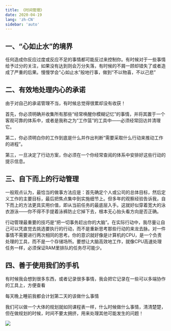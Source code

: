 ```yaml
---
title: 《时间管理》
date: 2020-04-19
lang: 'zh-CN'
sidebar: 'auto'
---
```


##  一、“心如止水”的境界

任何造成你反应过度或反应不足的事情都可能反过来控制你。有时候对于一些事情给予过分的关注，如果没有达到则会万分失落，有时候的不屑一顾却错失了或者造成了严重的后果。慢慢学会“心如止水”般地行事，做到“不以物喜，不以己悲”



## 二、有效地处理内心的承诺

由于对自己的承诺管理不当，有时候总觉得很累却没有收获！



首先，你必须明确并收集所有那些“经常唤醒你模糊记忆”的事情，并将其置于一个客观可靠的体系中，或者是我称之为“工作篮”的工具中——必须经常回访并清理它。



第二，你必须明白你的工作到底是什么并作出判断“需要采取什么行动来推动工作的进程”。



第三，一旦决定了行动方案，你必须在一个你经常查阅的体系中安排好这些行动的提示信息。



## 三、自下而上的行动管理



一般观点认为，最恰当的做事方法应是：首先确定个人或公司的总体目标，然后定义工作的主要目标，最后把焦点集中到实施细节上。但多年的观察经验告诉我，自下而上的方法更具实用价值，即从当前任务的最底层入手。这就好似穿着宽大的泳衣游泳——你不得不手提着泳裤防止它掉下去，根本无心抬头看方向是否正确。

行动管理最重要的技巧是“把一切事务赶出你的大脑”。在实际行动中，我尽量让自己可以凭直觉去挑选要执行的行动，而不是重新思考那些行动的来龙去脉。对一件事情不需要进行两次相同的思考。你的意识就好像是计算机的CPU，是一个负责处理的工具，而不是一个存储场所。要想让大脑高效地工作，就像CPU高速处理任务一样，必须保证RAM里排队的任务尽可能少。



## 四、善于使用我们的手机

有时候我会想到很多东西，或者记录很多事情，我会把它记录在一些可以多端协作的工具上，方便查看



每天晚上睡前我都会计划第二天的该做什么事情

我们可以做一个大体的规划就如同课程表一样，什么时候做什么事情，清清楚楚，但在做规划的时候，时间不要太拥挤，用来处理其他可能发生的问题！

![](http://qn.huat.xyz/content/2E366649579EABE3276DAD0150EFE62B.jpg)